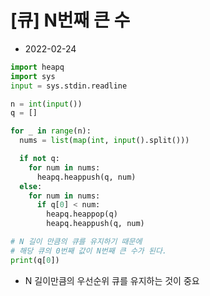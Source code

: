 # [큐] N번째 큰 수

- 2022-02-24

```python
import heapq
import sys
input = sys.stdin.readline

n = int(input())
q = []

for _ in range(n):
  nums = list(map(int, input().split()))

  if not q:
    for num in nums:
      heapq.heappush(q, num)
  else:
    for num in nums:
      if q[0] < num:
        heapq.heappop(q)
        heapq.heappush(q, num)

# N 길이 만큼의 큐를 유지하기 때문에
# 해당 큐의 0번째 값이 N번째 큰 수가 된다.
print(q[0])
```

- N 길이만큼의 우선순위 큐를 유지하는 것이 중요
